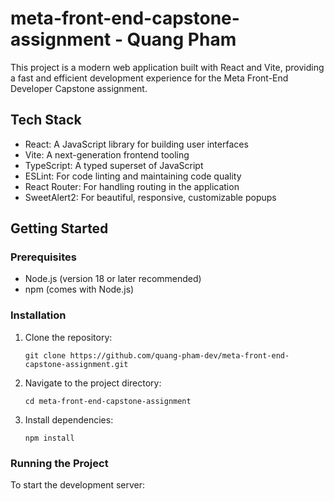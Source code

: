 # meta-front-end-capstone-assignment - Quang Pham

This project is a modern web application built with React and Vite, providing a fast and efficient development experience for the Meta Front-End Developer Capstone assignment.

## Tech Stack

- React: A JavaScript library for building user interfaces
- Vite: A next-generation frontend tooling
- TypeScript: A typed superset of JavaScript
- ESLint: For code linting and maintaining code quality
- React Router: For handling routing in the application
- SweetAlert2: For beautiful, responsive, customizable popups

## Getting Started

### Prerequisites

- Node.js (version 18 or later recommended)
- npm (comes with Node.js)

### Installation

1. Clone the repository:

   ```
   git clone https://github.com/quang-pham-dev/meta-front-end-capstone-assignment.git
   ```

2. Navigate to the project directory:

   ```
   cd meta-front-end-capstone-assignment
   ```

3. Install dependencies:
   ```
   npm install
   ```

### Running the Project

To start the development server:
